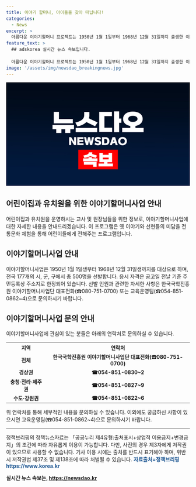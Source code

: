 ```yaml
---
title: 이야기 할머니, 아이들을 찾아 떠납니다!
categories:
  - News
excerpt: >
  아름다운 이야기할머니 프로젝트는 1950년 1월 1일부터 1968년 12월 31일까지 출생한 이들을 대상으로, 옛 이야기와 미담을 전파하는 활동을 지원합니다. 총 500명을 선발하며, 응시 자격은 주민등록상 주소지에 한정됩니다. 세부 내용은 한국국학진흥원에 문의할 수 있으며, 자료는 공공누리 제4유형에 따라 자유롭게 이용 가능하나, 사진은 제외되니 주의가 필요합니다. (출처: 정책브리핑 www.korea.kr)
feature_text: >
  ## adskorea 실시간 뉴스 속보입니다.

  아름다운 이야기할머니 프로젝트는 1950년 1월 1일부터 1968년 12월 31일까지 출생한 이들을 대상으로, 옛 이야기와 미담을 전파하는 활동을 지원합니다. 총 500명을 선발하며, 응시 자격은 주민등록상 주소지에 한정됩니다. 세부 내용은 한국국학진흥원에 문의할 수 있으며, 자료는 공공누리 제4유형에 따라 자유롭게 이용 가능하나, 사진은 제외되니 주의가 필요합니다. (출처: 정책브리핑 www.korea.kr)
image: '/assets/img/newsdao_breakingnews.jpg'
---
```


<p><img src="/assets/img/newsdao_breakingnews.jpg" alt="adskorea 속보" /></p>

<h2>어린이집과 유치원을 위한 이야기할머니사업 안내</h2>

<p data-ke-size="size16">어린이집과 유치원을 운영하시는 교사 및 원장님들을 위한 정보로, 이야기할머니사업에 대한 자세한 내용을 안내드리겠습니다. 이 프로그램은 옛 이야기와 선현들의 미담을 전통문화 체험을 통해 어린이들에게 전해주는 프로그램입니다.</p>

<h2 data-ke-size="size26">이야기할머니사업 안내</h2>

<p data-ke-size="size16">이야기할머니사업은 1950년 1월 1일생부터 1968년 12월 31일생까지를 대상으로 하며, 전국 177개의 시, 군, 구에서 총 500명을 선발합니다. 응시 자격은 공고일 전날 기준 주민등록상 주소지로 한정되어 있습니다. 선발 인원과 관련한 자세한 사항은 한국국학진흥원 이야기할머니사업단 대표전화(☎080-751-0700) 또는 교육운영팀(☎054-851-0862~4)으로 문의하시기 바랍니다.</p>

<h2 data-ke-size="size26">이야기할머니사업 문의 안내</h2>

<p data-ke-size="size16">이야기할머니사업에 관심이 있는 분들은 아래의 연락처로 문의하실 수 있습니다.</p>

<table>
  <tr>
    <th><b>지역</b></th>
    <th><b>연락처</b></th>
  </tr>
  <tr>
    <td style="text-align: center; height: 17px;"><b>전체</b></td>
    <td style="text-align: center; height: 17px;"><b>한국국학진흥원 이야기할머니사업단 대표전화(☎080-751-0700)</b></td>
  </tr>
  <tr>
    <td style="text-align: center; height: 17px;"><b>경상권</b></td>
    <td style="text-align: center; height: 17px;"><b>☎054-851-0830~2</b></td>
  </tr>
  <tr>
    <td style="text-align: center; height: 17px;"><b>충청·전라·제주권</b></td>
    <td style="text-align: center; height: 17px;"><b>☎054-851-0827~9</b></td>
  </tr>
  <tr>
    <td style="text-align: center; height: 17px;"><b>수도·강원권</b></td>
    <td style="text-align: center; height: 17px;"><b>☎054-851-0822~6</b></td>
  </tr>
</table>

<p data-ke-size="size16">위 연락처를 통해 세부적인 내용을 문의하실 수 있습니다. 이외에도 궁금하신 사항이 있으시면 교육운영팀(☎054-851-0862~4)으로 문의하시기 바랍니다.</p>

<hr>

<p data-ke-size="size16">정책브리핑의 정책뉴스자료는 「공공누리 제4유형:출처표시+상업적 이용금지+변경금지」의 조건에 따라 자유롭게 이용이 가능합니다. 다만, 사진의 경우 제3자에게 저작권이 있으므로 사용할 수 없습니다. 기사 이용 시에는 출처를 반드시 표기해야 하며, 위반 시 저작권법 제37조 및 제138조에 따라 처벌될 수 있습니다. <b><span style="color: #1a5490;">자료출처=정책브리핑 https://www.korea.kr</span><b></p>
실시간 뉴스 속보는, <a href="https://newsdao.kr" rel="dofollow">https://newsdao.kr</a>


